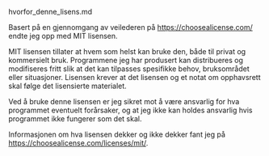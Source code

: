 hvorfor_denne_lisens.md

Basert på en gjennomgang av veilederen på https://choosealicense.com/ endte jeg opp med MIT lisensen.

MIT lisensen tillater at hvem som helst kan bruke den, både til privat og kommersielt bruk. Programmene jeg har produsert kan distribueres og modifiseres fritt
slik at det kan tilpasses spesifikke behov, bruksområdet eller situasjoner.
Lisensen krever at det lisensen og et notat om opphavsrett skal følge det lisensierte materialet.

Ved å bruke denne lisensen er jeg sikret mot å være ansvarlig for hva programmet eventuelt forårsaker, og at jeg ikke kan holdes ansvarlig hvis programmet ikke fungerer som det skal.


Informasjonen om hva lisensen dekker og ikke dekker fant jeg på https://choosealicense.com/licenses/mit/.

